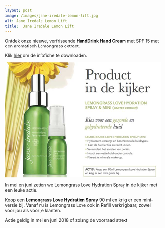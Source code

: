 ```yaml
---
layout: post
image: /images/jane-iredale-lemon-lift.jpg
alt: Jane Iredale Lemon Lift
title:  Jane Iredale Lemon Lift
---
```


Ontdek onze nieuwe, verfrissende **HandDrink Hand Cream** met SPF 15 met een aromatisch Lemongrass extract.

Klik [hier](/documents/sell-sheet-lemonlift-summer.pdf) om de infofiche te downloaden.

![Lemongrass Love Hydration Spray](/images/lemongrass-hydration-spray.jpg "Logo Title Text 1")

In mei en juni zetten we Lemongrass Love Hydration Spray in de kijker met een leuke actie.

Koop een **Lemongrass Love Hydration Spray** 90 ml en krijg er een mini-versie bij.
Vanaf nu is Lemongrass Love ook in Refill verkrijgbaar, zowel voor jou als voor je klanten.

Actie geldig in mei en juni 2018 of zolang de voorraad strekt
